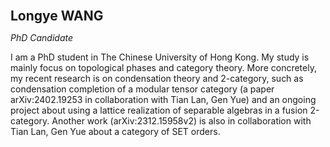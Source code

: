 <span style="font-size:1.5em;"> **Longye WANG** </span>

 *PhD Candidate* 

I am a PhD student in The Chinese University of Hong Kong. My study is mainly focus on topological phases and category theory. More concretely, my recent research is on condensation theory and 2-category, such as condensation completion of a modular tensor category (a paper arXiv:2402.19253 in collaboration with Tian Lan, Gen Yue) and an ongoing project about using a lattice realization of separable algebras in a fusion 2-category. Another work (arXiv:2312.15958v2) is also in collaboration with Tian Lan, Gen Yue about a category of SET orders. 